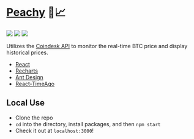 # <a href="https://peachy-btc-monitor.herokuapp.com/">Peachy</a> 🍑📈
<a href="https://circleci.com/gh/zroyer/peachy-btc-monitor"><img src="https://circleci.com/gh/zroyer/peachy-btc-monitor.svg?style=shield" /></a> <a href="https://codeclimate.com/github/zroyer/peachy-btc-monitor/maintainability"><img src="https://api.codeclimate.com/v1/badges/b8b0d653e600719f32e0/maintainability.svg?style=shield" /></a> <a href="https://codeclimate.com/github/zroyer/peachy-btc-monitor/test_coverage"><img src="https://api.codeclimate.com/v1/badges/b8b0d653e600719f32e0/test_coverage.svg?style=shield" /></a>

Utilizes the [Coindesk API](https://github.com/nmn/react-timeago) to monitor the real-time BTC price and display historical prices.
- [React](https://github.com/facebook/react)
- [Recharts](https://github.com/recharts/recharts)
- [Ant Design](https://github.com/ant-design/ant-design)
- [React-TimeAgo](https://github.com/nmn/react-timeago)


## Local Use
- Clone the repo
- `cd` into the directory, install packages, and then `npm start`
- Check it out at `localhost:3000`!
